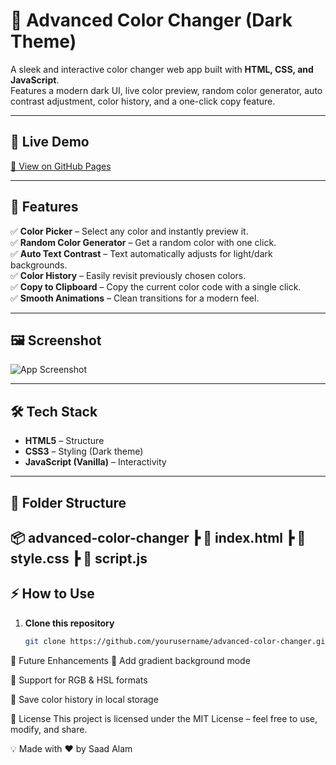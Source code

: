 # 🎨 Advanced Color Changer (Dark Theme)

A sleek and interactive color changer web app built with **HTML, CSS, and JavaScript**.  
Features a modern dark UI, live color preview, random color generator, auto contrast adjustment, color history, and a one-click copy feature.

---

## 🚀 Live Demo
[🔗 View on GitHub Pages]((https://github.com/SaadALam7865/Advanced-Color-Change))

---

## 📌 Features
✅ **Color Picker** – Select any color and instantly preview it.  
✅ **Random Color Generator** – Get a random color with one click.  
✅ **Auto Text Contrast** – Text automatically adjusts for light/dark backgrounds.  
✅ **Color History** – Easily revisit previously chosen colors.  
✅ **Copy to Clipboard** – Copy the current color code with a single click.  
✅ **Smooth Animations** – Clean transitions for a modern feel.  

---

## 🖼️ Screenshot
![App Screenshot](screenshot.png)

---

## 🛠️ Tech Stack
- **HTML5** – Structure
- **CSS3** – Styling (Dark theme)
- **JavaScript (Vanilla)** – Interactivity

---

## 📂 Folder Structure
📦 advanced-color-changer
┣ 📜 index.html
┣ 📜 style.css
┣ 📜 script.js
---

## ⚡ How to Use
1. **Clone this repository**
   ```bash
   git clone https://github.com/yourusername/advanced-color-changer.git
🎯 Future Enhancements
🎨 Add gradient background mode

🌈 Support for RGB & HSL formats

💾 Save color history in local storage

📜 License
This project is licensed under the MIT License – feel free to use, modify, and share.

💡 Made with ❤️ by Saad Alam
